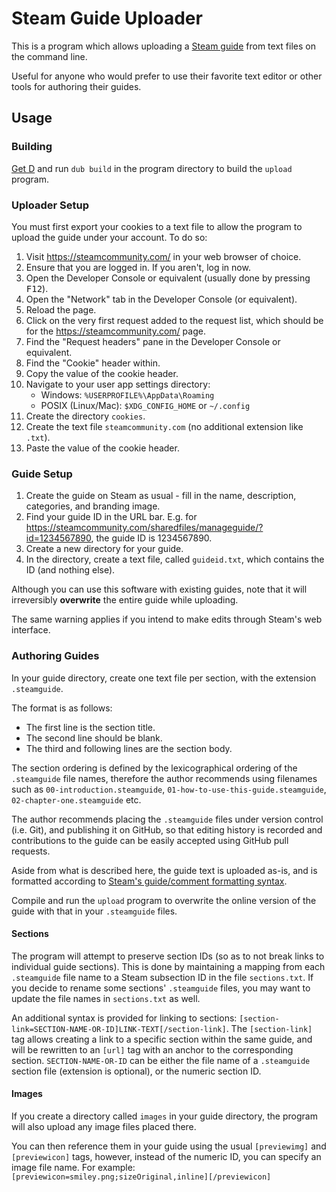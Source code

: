 # Steam Guide Uploader

This is a program which allows uploading a [Steam guide](https://steamcommunity.com/guides) from text files on the command line.

Useful for anyone who would prefer to use their favorite text editor or other tools for authoring their guides.

## Usage

### Building

[Get D](https://dlang.org/download.html) and run `dub build` in the program directory to build the `upload` program.

### Uploader Setup

You must first export your cookies to a text file to allow the program to upload the guide under your account. To do so:

1. Visit https://steamcommunity.com/ in your web browser of choice.
2. Ensure that you are logged in. If you aren't, log in now.
3. Open the Developer Console or equivalent (usually done by pressing <kbd>F12</kbd>).
4. Open the "Network" tab in the Developer Console (or equivalent).
5. Reload the page.
6. Click on the very first request added to the request list, which should be for the https://steamcommunity.com/ page.
7. Find the "Request headers" pane in the Developer Console or equivalent.
8. Find the "Cookie" header within.
9. Copy the value of the cookie header.
10. Navigate to your user app settings directory:
    - Windows: `%USERPROFILE%\AppData\Roaming`
    - POSIX (Linux/Mac): `$XDG_CONFIG_HOME` or `~/.config`
11. Create the directory `cookies`.
12. Create the text file `steamcommunity.com` (no additional extension like `.txt`).
13. Paste the value of the cookie header.

### Guide Setup

1. Create the guide on Steam as usual - fill in the name, description, categories, and branding image.
2. Find your guide ID in the URL bar.
   E.g. for https://steamcommunity.com/sharedfiles/manageguide/?id=1234567890, the guide ID is 1234567890.
3. Create a new directory for your guide.
4. In the directory, create a text file, called `guideid.txt`, which contains the ID (and nothing else).

Although you can use this software with existing guides, note that it will irreversibly **overwrite** the entire guide while uploading.

The same warning applies if you intend to make edits through Steam's web interface.

### Authoring Guides

In your guide directory, create one text file per section, with the extension `.steamguide`.

The format is as follows:

- The first line is the section title.
- The second line should be blank.
- The third and following lines are the section body.

The section ordering is defined by the lexicographical ordering of the `.steamguide` file names, therefore the author recommends using filenames such as `00-introduction.steamguide`, `01-how-to-use-this-guide.steamguide`, `02-chapter-one.steamguide` etc.

The author recommends placing the `.steamguide` files under version control (i.e. Git), and publishing it on GitHub, so that editing history is recorded and contributions to the guide can be easily accepted using GitHub pull requests.

Aside from what is described here, the guide text is uploaded as-is, and is formatted according to [Steam's guide/comment formatting syntax](https://steamcommunity.com/comment/Guide/formattinghelp).

Compile and run the `upload` program to overwrite the online version of the guide with that in your `.steamguide` files.

#### Sections

The program will attempt to preserve section IDs (so as to not break links to individual guide sections). This is done by maintaining a mapping from each `.steamguide` file name to a Steam subsection ID in the file `sections.txt`. If you decide to rename some sections' `.steamguide` files, you may want to update the file names in `sections.txt` as well.

An additional syntax is provided for linking to sections: `[section-link=SECTION-NAME-OR-ID]LINK-TEXT[/section-link]`. The `[section-link]` tag allows creating a link to a specific section within the same guide, and will be rewritten to an `[url]` tag with an anchor to the corresponding section. `SECTION-NAME-OR-ID` can be either the file name of a `.steamguide` section file (extension is optional), or the numeric section ID.

#### Images

If you create a directory called `images` in your guide directory, the program will also upload any image files placed there.

You can then reference them in your guide using the usual `[previewimg]` and `[previewicon]` tags, however, instead of the numeric ID, you can specify an image file name. For example: `[previewicon=smiley.png;sizeOriginal,inline][/previewicon]`
